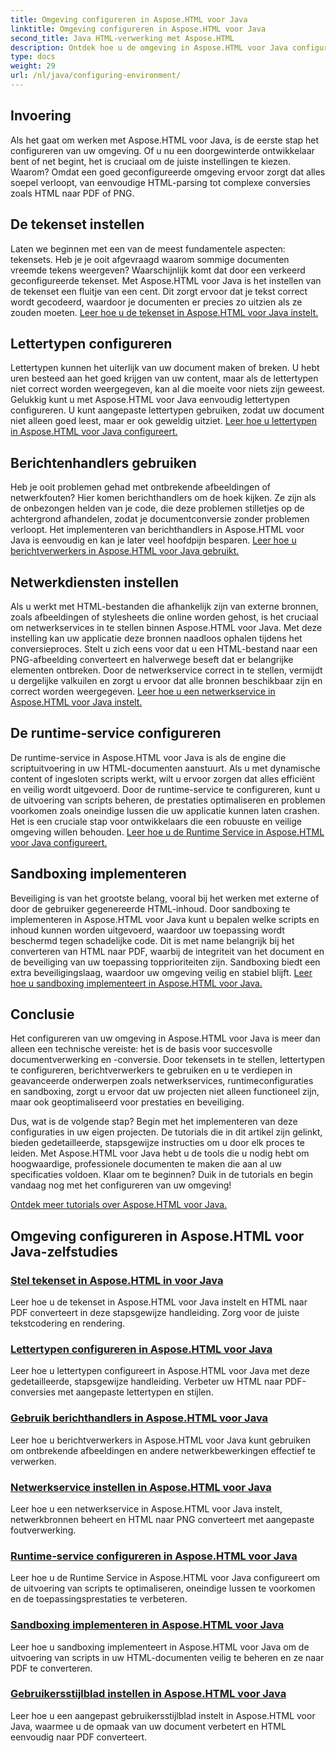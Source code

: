```yaml
---
title: Omgeving configureren in Aspose.HTML voor Java
linktitle: Omgeving configureren in Aspose.HTML voor Java
second_title: Java HTML-verwerking met Aspose.HTML
description: Ontdek hoe u de omgeving in Aspose.HTML voor Java configureert. Leer hoe u tekensets instelt, lettertypen configureert en berichthandlers effectief gebruikt.
type: docs
weight: 29
url: /nl/java/configuring-environment/
---
```

## Invoering

Als het gaat om werken met Aspose.HTML voor Java, is de eerste stap het configureren van uw omgeving. Of u nu een doorgewinterde ontwikkelaar bent of net begint, het is cruciaal om de juiste instellingen te kiezen. Waarom? Omdat een goed geconfigureerde omgeving ervoor zorgt dat alles soepel verloopt, van eenvoudige HTML-parsing tot complexe conversies zoals HTML naar PDF of PNG.

## De tekenset instellen

Laten we beginnen met een van de meest fundamentele aspecten: tekensets. Heb je je ooit afgevraagd waarom sommige documenten vreemde tekens weergeven? Waarschijnlijk komt dat door een verkeerd geconfigureerde tekenset. Met Aspose.HTML voor Java is het instellen van de tekenset een fluitje van een cent. Dit zorgt ervoor dat je tekst correct wordt gecodeerd, waardoor je documenten er precies zo uitzien als ze zouden moeten.
[Leer hoe u de tekenset in Aspose.HTML voor Java instelt.](./set-character-set/)

## Lettertypen configureren

Lettertypen kunnen het uiterlijk van uw document maken of breken. U hebt uren besteed aan het goed krijgen van uw content, maar als de lettertypen niet correct worden weergegeven, kan al die moeite voor niets zijn geweest. Gelukkig kunt u met Aspose.HTML voor Java eenvoudig lettertypen configureren. U kunt aangepaste lettertypen gebruiken, zodat uw document niet alleen goed leest, maar er ook geweldig uitziet.
[Leer hoe u lettertypen in Aspose.HTML voor Java configureert.](./configure-fonts/)

## Berichtenhandlers gebruiken

Heb je ooit problemen gehad met ontbrekende afbeeldingen of netwerkfouten? Hier komen berichthandlers om de hoek kijken. Ze zijn als de onbezongen helden van je code, die deze problemen stilletjes op de achtergrond afhandelen, zodat je documentconversie zonder problemen verloopt. Het implementeren van berichthandlers in Aspose.HTML voor Java is eenvoudig en kan je later veel hoofdpijn besparen.
[Leer hoe u berichtverwerkers in Aspose.HTML voor Java gebruikt.](./use-message-handlers/)

## Netwerkdiensten instellen

Als u werkt met HTML-bestanden die afhankelijk zijn van externe bronnen, zoals afbeeldingen of stylesheets die online worden gehost, is het cruciaal om netwerkservices in te stellen binnen Aspose.HTML voor Java. Met deze instelling kan uw applicatie deze bronnen naadloos ophalen tijdens het conversieproces. Stelt u zich eens voor dat u een HTML-bestand naar een PNG-afbeelding converteert en halverwege beseft dat er belangrijke elementen ontbreken. Door de netwerkservice correct in te stellen, vermijdt u dergelijke valkuilen en zorgt u ervoor dat alle bronnen beschikbaar zijn en correct worden weergegeven.
[Leer hoe u een netwerkservice in Aspose.HTML voor Java instelt.](./setup-network-service/)

## De runtime-service configureren

De runtime-service in Aspose.HTML voor Java is als de engine die scriptuitvoering in uw HTML-documenten aanstuurt. Als u met dynamische content of ingesloten scripts werkt, wilt u ervoor zorgen dat alles efficiënt en veilig wordt uitgevoerd. Door de runtime-service te configureren, kunt u de uitvoering van scripts beheren, de prestaties optimaliseren en problemen voorkomen zoals oneindige lussen die uw applicatie kunnen laten crashen. Het is een cruciale stap voor ontwikkelaars die een robuuste en veilige omgeving willen behouden.
[Leer hoe u de Runtime Service in Aspose.HTML voor Java configureert.](./configure-runtime-service/)

## Sandboxing implementeren

Beveiliging is van het grootste belang, vooral bij het werken met externe of door de gebruiker gegenereerde HTML-inhoud. Door sandboxing te implementeren in Aspose.HTML voor Java kunt u bepalen welke scripts en inhoud kunnen worden uitgevoerd, waardoor uw toepassing wordt beschermd tegen schadelijke code. Dit is met name belangrijk bij het converteren van HTML naar PDF, waarbij de integriteit van het document en de beveiliging van uw toepassing topprioriteiten zijn. Sandboxing biedt een extra beveiligingslaag, waardoor uw omgeving veilig en stabiel blijft.
[Leer hoe u sandboxing implementeert in Aspose.HTML voor Java.](./implement-sandboxing/)


## Conclusie

Het configureren van uw omgeving in Aspose.HTML voor Java is meer dan alleen een technische vereiste: het is de basis voor succesvolle documentverwerking en -conversie. Door tekensets in te stellen, lettertypen te configureren, berichtverwerkers te gebruiken en u te verdiepen in geavanceerde onderwerpen zoals netwerkservices, runtimeconfiguraties en sandboxing, zorgt u ervoor dat uw projecten niet alleen functioneel zijn, maar ook geoptimaliseerd voor prestaties en beveiliging.

Dus, wat is de volgende stap? Begin met het implementeren van deze configuraties in uw eigen projecten. De tutorials die in dit artikel zijn gelinkt, bieden gedetailleerde, stapsgewijze instructies om u door elk proces te leiden. Met Aspose.HTML voor Java hebt u de tools die u nodig hebt om hoogwaardige, professionele documenten te maken die aan al uw specificaties voldoen. Klaar om te beginnen? Duik in de tutorials en begin vandaag nog met het configureren van uw omgeving!

[Ontdek meer tutorials over Aspose.HTML voor Java.](https://reference.aspose.com/words/net/)

## Omgeving configureren in Aspose.HTML voor Java-zelfstudies
### [Stel tekenset in Aspose.HTML in voor Java](./set-character-set/)
Leer hoe u de tekenset in Aspose.HTML voor Java instelt en HTML naar PDF converteert in deze stapsgewijze handleiding. Zorg voor de juiste tekstcodering en rendering.
### [Lettertypen configureren in Aspose.HTML voor Java](./configure-fonts/)
Leer hoe u lettertypen configureert in Aspose.HTML voor Java met deze gedetailleerde, stapsgewijze handleiding. Verbeter uw HTML naar PDF-conversies met aangepaste lettertypen en stijlen.
### [Gebruik berichthandlers in Aspose.HTML voor Java](./use-message-handlers/)
Leer hoe u berichtverwerkers in Aspose.HTML voor Java kunt gebruiken om ontbrekende afbeeldingen en andere netwerkbewerkingen effectief te verwerken.
### [Netwerkservice instellen in Aspose.HTML voor Java](./setup-network-service/)
Leer hoe u een netwerkservice in Aspose.HTML voor Java instelt, netwerkbronnen beheert en HTML naar PNG converteert met aangepaste foutverwerking.
### [Runtime-service configureren in Aspose.HTML voor Java](./configure-runtime-service/)
Leer hoe u de Runtime Service in Aspose.HTML voor Java configureert om de uitvoering van scripts te optimaliseren, oneindige lussen te voorkomen en de toepassingsprestaties te verbeteren.
### [Sandboxing implementeren in Aspose.HTML voor Java](./implement-sandboxing/)
Leer hoe u sandboxing implementeert in Aspose.HTML voor Java om de uitvoering van scripts in uw HTML-documenten veilig te beheren en ze naar PDF te converteren.
### [Gebruikersstijlblad instellen in Aspose.HTML voor Java](./set-user-style-sheet/)
Leer hoe u een aangepast gebruikersstijlblad instelt in Aspose.HTML voor Java, waarmee u de opmaak van uw document verbetert en HTML eenvoudig naar PDF converteert.